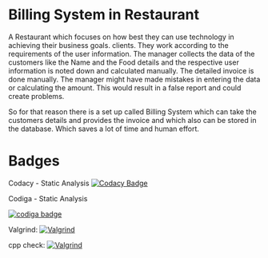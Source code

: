 # Billing System in Restaurant

A Restaurant which focuses on how best they can use technology in achieving their business goals. clients. They work according to the requirements of the user information. The manager collects the data of the customers like the Name and the Food details and the respective user information is noted down and calculated manually. The detailed invoice is done manually. The manager might have made mistakes in entering the data or calculating the amount. This would result in a false report and could create problems.

So for that reason there is a set up called Billing System which can take the customers details and provides the invoice and which also can be stored in the database.
Which saves a lot of time and human effort.

#  Badges

Codacy - Static Analysis
[![Codacy Badge](https://app.codacy.com/project/badge/Grade/3978a72c0cf54c718d731d895484b35f)](https://www.codacy.com/gh/UppalaNandana/M1_Project_Billing_System/dashboard?utm_source=github.com&amp;utm_medium=referral&amp;utm_content=UppalaNandana/M1_Project_Billing_System&amp;utm_campaign=Badge_Grade)

Codiga - Static Analysis

  
   <a href="https://app.codiga.io/public/user/github/UppalaNandana">
   <img src="https://api.codiga.io/public/badge/user/github/UppalaNandana?style=light" alt="codiga badge" />
</a>

Valgrind:
[![Valgrind](https://github.com/UppalaNandana/M1_Project_Billing_System/actions/workflows/Valgrind.yml/badge.svg)](https://github.com/UppalaNandana/M1_Project_Billing_System/actions/workflows/Valgrind.yml)


cpp check:
[![Valgrind](https://github.com/UppalaNandana/M1_Project_Billing_System/actions/workflows/Valgrind.yml/badge.svg)](https://github.com/UppalaNandana/M1_Project_Billing_System/actions/workflows/Valgrind.yml)
